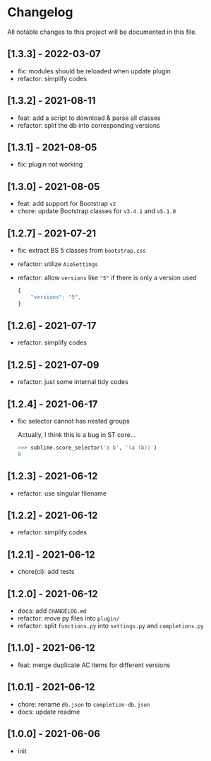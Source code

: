 # Changelog

All notable changes to this project will be documented in this file.

## [1.3.3] - 2022-03-07

- fix: modules should be reloaded when update plugin
- refactor: simplify codes

## [1.3.2] - 2021-08-11

- feat: add a script to download & parse all classes
- refactor: split the db into corresponding versions

## [1.3.1] - 2021-08-05

- fix: plugin not working

## [1.3.0] - 2021-08-05

- feat: add support for Bootstrap `v2`
- chore: update Bootstrap classes for `v3.4.1` and `v5.1.0`

## [1.2.7] - 2021-07-21

- fix: extract BS 5 classes from `bootstrap.css`
- refactor: utilize `AioSettings`
- refactor: allow `versions` like `"5"` if there is only a version used

  ```js
  {
      "versions": "5",
  }
  ```

## [1.2.6] - 2021-07-17

- refactor: simplify codes

## [1.2.5] - 2021-07-09

- refactor: just some internal tidy codes

## [1.2.4] - 2021-06-17

- fix: selector cannot has nested groups

  Actually, I think this is a bug in ST core...

  ```py
  >>> sublime.score_selector('a b', '(a (b))')
  0
  ```

## [1.2.3] - 2021-06-12

- refactor: use singular filename

## [1.2.2] - 2021-06-12

- refactor: simplify codes

## [1.2.1] - 2021-06-12

- chore(ci): add tests

## [1.2.0] - 2021-06-12

- docs: add `CHANGELOG.md`
- refactor: move py files into `plugin/`
- refactor: split `functions.py` into `settings.py` and `completions.py`

## [1.1.0] - 2021-06-12

- feat: merge duplicate AC items for different versions

## [1.0.1] - 2021-06-12

- chore: rename `db.json` to `completion-db.json`
- docs: update readme

## [1.0.0] - 2021-06-06

- init
